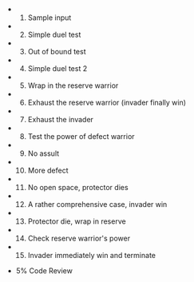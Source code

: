 + 1. Sample input 
+ 2. Simple duel test
+ 3. Out of bound test
+ 4. Simple duel test 2 
+ 5. Wrap in the reserve warrior 
+ 6. Exhaust the reserve warrior (invader finally win)
+ 7. Exhaust the invader 
+ 8. Test the power of defect warrior 
+ 9. No assult
+ 10. More defect
+ 11. No open space, protector dies
+ 12. A rather comprehensive case, invader win
+ 13. Protector die, wrap in reserve
+ 14. Check reserve warrior's power
+ 15. Invader immediately win and terminate

+ 5% Code Review